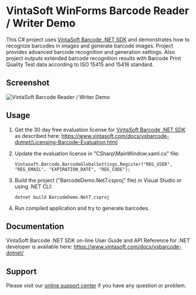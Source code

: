 # VintaSoft WinForms Barcode Reader / Writer Demo

This C# project uses <a href="https://www.vintasoft.com/vsbarcode-dotnet-index.html">VintaSoft Barcode .NET SDK</a> and demonstrates how to recognize barcodes in images and  generate barcode images. Project provides advanced barcode recognition and generation settings. Also project outputs extended barcode recognition results with Barcode Print Quality Test data according to ISO 15415 and 15416 standard.


## Screenshot
<img src="vintasoft-barcode-reader-writer-demo.png" alt="VintaSoft Barcode Reader / Writer Demo">


## Usage
1. Get the 30 day free evaluation license for <a href="https://www.vintasoft.com/vsbarcode-dotnet-index.html" target="_blank">VintaSoft Barcode .NET SDK</a> as described here: <a href="https://www.vintasoft.com/docs/vsbarcode-dotnet/Licensing-Barcode-Evaluation.html" target="_blank">https://www.vintasoft.com/docs/vsbarcode-dotnet/Licensing-Barcode-Evaluation.html</a>

2. Update the evaluation license in "CSharp\MainWindow.xaml.cs" file:
   ```
   Vintasoft.Barcode.BarcodeGlobalSettings.Register("REG_USER", "REG_EMAIL", "EXPIRATION_DATE", "REG_CODE");
   ```

3. Build the project ("BarcodeDemo.Net7.csproj" file) in Visual Studio or using .NET CLI:
   ```
   dotnet build BarcodeDemo.Net7.csproj
   ```

4. Run compiled application and try to generate barcodes.


## Documentation
VintaSoft Barcode .NET SDK on-line User Guide and API Reference for .NET developer is available here: https://www.vintasoft.com/docs/vsbarcode-dotnet/


## Support
Please visit our <a href="https://myaccount.vintasoft.com/">online support center</a> if you have any question or problem.
